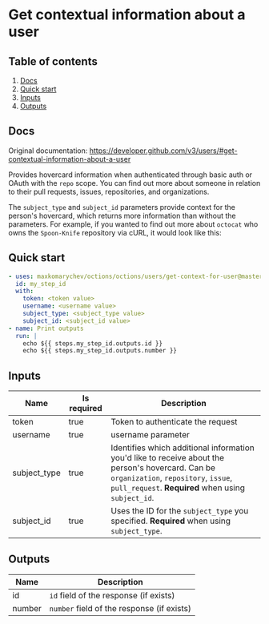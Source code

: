 # Get contextual information about a user

## Table of contents

1. [Docs](#docs)
1. [Quick start](#quick-start)
1. [Inputs](#inputs)
1. [Outputs](#outputs)

<a name="quick-start" ></a>
## Docs

Original documentation: https://developer.github.com/v3/users/#get-contextual-information-about-a-user

Provides hovercard information when authenticated through basic auth or OAuth with the `repo` scope. You can find out more about someone in relation to their pull requests, issues, repositories, and organizations.

The `subject_type` and `subject_id` parameters provide context for the person's hovercard, which returns more information than without the parameters. For example, if you wanted to find out more about `octocat` who owns the `Spoon-Knife` repository via cURL, it would look like this:


<a name="quick start" ></a>
## Quick start

```yaml
- uses: maxkomarychev/octions/octions/users/get-context-for-user@master
  id: my_step_id
  with:
    token: <token value>
    username: <username value>
    subject_type: <subject_type value>
    subject_id: <subject_id value>
- name: Print outputs
  run: |
    echo ${{ steps.my_step_id.outputs.id }}
    echo ${{ steps.my_step_id.outputs.number }}
```


<a name="inputs" ></a>
## Inputs

| Name | Is required | Description |
|---|---|---|
|token|true|Token to authenticate the request
|username|true|username parameter
|subject_type|true|Identifies which additional information you'd like to receive about the person's hovercard. Can be `organization`, `repository`, `issue`, `pull_request`. **Required** when using `subject_id`.
|subject_id|true|Uses the ID for the `subject_type` you specified. **Required** when using `subject_type`.

<a name="outputs" ></a>
## Outputs

| Name | Description |
|---|---|
|id|`id` field of the response (if exists)|
|number|`number` field of the response (if exists)|

